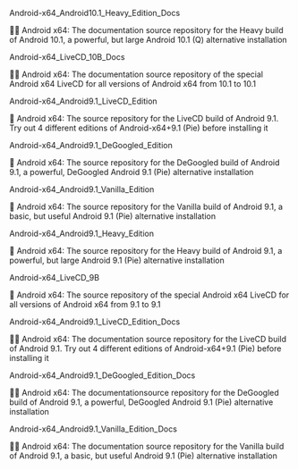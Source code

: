 
Android-x64_Android10.1_Heavy_Edition_Docs

🤖️📖️ Android x64: The documentation source repository for the Heavy build of Android 10.1, a powerful, but large Android 10.1 (Q) alternative installation

Android-x64_LiveCD_10B_Docs

🤖️📖️ Android x64: The documentation source repository of the special Android x64 LiveCD for all versions of Android x64 from 10.1 to 10.1

Android-x64_Android9.1_LiveCD_Edition

🤖️ Android x64: The source repository for the LiveCD build of Android 9.1. Try out 4 different editions of Android-x64+9.1 (Pie) before installing it 

Android-x64_Android9.1_DeGoogled_Edition

🤖️ Android x64: The source repository for the DeGoogled build of Android 9.1, a powerful, DeGoogled Android 9.1 (Pie) alternative installation 

Android-x64_Android9.1_Vanilla_Edition

🤖️ Android x64: The source repository for the Vanilla build of Android 9.1, a basic, but useful Android 9.1 (Pie) alternative installation

Android-x64_Android9.1_Heavy_Edition

🤖️ Android x64: The source repository for the Heavy build of Android 9.1, a powerful, but large Android 9.1 (Pie) alternative installation

Android-x64_LiveCD_9B

🤖️ Android x64: The source repository of the special Android x64 LiveCD for all versions of Android x64 from 9.1 to 9.1

Android-x64_Android9.1_LiveCD_Edition_Docs

🤖️📖️ Android x64: The documentation source repository for the LiveCD build of Android 9.1. Try out 4 different editions of Android-x64+9.1 (Pie) before installing it 

Android-x64_Android9.1_DeGoogled_Edition_Docs

🤖️📖️ Android x64: The documentationsource repository for the DeGoogled build of Android 9.1, a powerful, DeGoogled Android 9.1 (Pie) alternative installation 

Android-x64_Android9.1_Vanilla_Edition_Docs

🤖️📖️ Android x64: The documentation source repository for the Vanilla build of Android 9.1, a basic, but useful Android 9.1 (Pie) alternative installation

